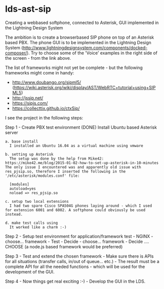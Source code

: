 # lds-ast-sip
Creating a webbased softphone, connected to Asterisk, GUI implemented in the Lightning Design System

The ambition is to create a browserbased SIP phone on top of an Asterisk based PBX. The phone GUI is to be implemented in the Lightning Design System (http://www.lightningdesignsystem.com/components/docked-composer/). Try to choose some of the 'Voice' examples in the right side of the screen - from the link above. 

The list of frameworks might not yet be complete - but the following frameworks might come in handy:
 - http://www.doubango.org/sipml5/                (https://wiki.asterisk.org/wiki/display/AST/WebRTC+tutorial+using+SIPML5)
 - http://jssip.net/
 - https://sipjs.com/
 - https://collecttix.github.io/ctxSip/

I see the project in the following steps:

Step 1 - Create PBX test environment (DONE)
Install Ubuntu based Asterisk server

    a. base install
	  I installed an Ubuntu 16.04 as a virtual machine using vmware
	  
    b. setting up Asterisk 
	  The setup was done by the help from Mike42: https://mike42.me/blog/2015-01-02-how-to-set-up-asterisk-in-10-minutes The only issue I encountered was and apparently old issue with res_pjsip.so, therefore I inserted the following in the '/etc/asterisk/modules.conf' file:
	  
	  [modules]
	  autoload=yes
	  noload => res_pjsip.so
	  
    c. setup two local extensions 
	  I had two spare Cisco SPA504G phones laying around - which I used for extension 6001 and 6002. A softphone could obviously be used instead.
	  
    d. make test calls using 
	  It worked like a charm :-)
    
Step 2 - Setup test environment for application/framework test
    - NGINX
    - choose... framework
    - Test 
    - Decide
    - choose... framework
    - Decide 
    ....
    CHOOSE (a node.js based framework would be preferred)
    
Step 3 - Test and extend the chosen framework
    - Make sure there is APIs for all situations (transfer calls, in/out of queue... etc.)
	- The result must be a complete API for all the needed functions - which will be used for the development of the GUI.

Step 4 - Now things get real exciting :-) 
	- Develop the GUI in the LDS.
